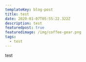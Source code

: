```yaml
---
templateKey: blog-post
title: test
date: 2020-01-07T05:55:22.322Z
description: test
featuredpost: true
featuredimage: /img/coffee-gear.png
tags:
  - test
---
```

test
